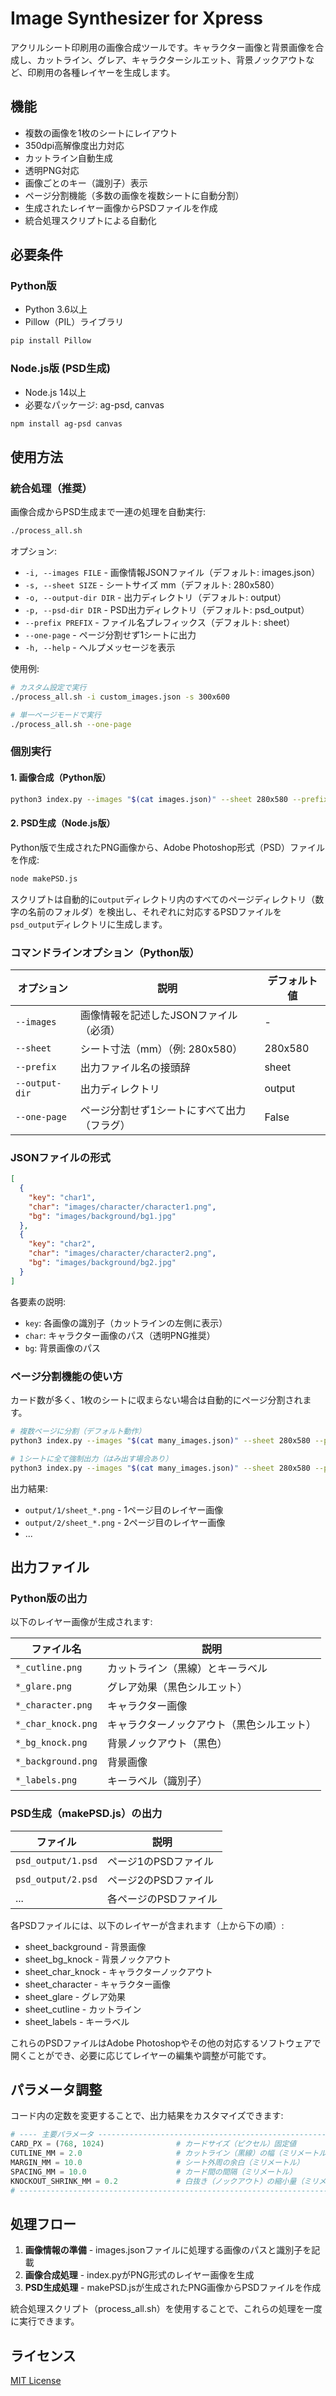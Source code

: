 # Image Synthesizer for Xpress

アクリルシート印刷用の画像合成ツールです。キャラクター画像と背景画像を合成し、カットライン、グレア、キャラクターシルエット、背景ノックアウトなど、印刷用の各種レイヤーを生成します。

## 機能

- 複数の画像を1枚のシートにレイアウト
- 350dpi高解像度出力対応
- カットライン自動生成
- 透明PNG対応
- 画像ごとのキー（識別子）表示
- ページ分割機能（多数の画像を複数シートに自動分割）
- 生成されたレイヤー画像からPSDファイルを作成
- 統合処理スクリプトによる自動化

## 必要条件

### Python版

- Python 3.6以上
- Pillow（PIL）ライブラリ

```bash
pip install Pillow
```

### Node.js版 (PSD生成)

- Node.js 14以上
- 必要なパッケージ: ag-psd, canvas

```bash
npm install ag-psd canvas
```

## 使用方法

### 統合処理（推奨）

画像合成からPSD生成まで一連の処理を自動実行:

```bash
./process_all.sh
```

オプション:
- `-i, --images FILE` - 画像情報JSONファイル（デフォルト: images.json）
- `-s, --sheet SIZE` - シートサイズ mm（デフォルト: 280x580）
- `-o, --output-dir DIR` - 出力ディレクトリ（デフォルト: output）
- `-p, --psd-dir DIR` - PSD出力ディレクトリ（デフォルト: psd_output）
- `--prefix PREFIX` - ファイル名プレフィックス（デフォルト: sheet）
- `--one-page` - ページ分割せず1シートに出力
- `-h, --help` - ヘルプメッセージを表示

使用例:
```bash
# カスタム設定で実行
./process_all.sh -i custom_images.json -s 300x600

# 単一ページモードで実行
./process_all.sh --one-page
```

### 個別実行

#### 1. 画像合成（Python版）

```bash
python3 index.py --images "$(cat images.json)" --sheet 280x580 --prefix sheet
```

#### 2. PSD生成（Node.js版）

Python版で生成されたPNG画像から、Adobe Photoshop形式（PSD）ファイルを作成:

```bash
node makePSD.js
```

スクリプトは自動的に`output`ディレクトリ内のすべてのページディレクトリ（数字の名前のフォルダ）を検出し、それぞれに対応するPSDファイルを`psd_output`ディレクトリに生成します。

### コマンドラインオプション（Python版）

| オプション | 説明 | デフォルト値 |
|------------|------|-------------|
| `--images` | 画像情報を記述したJSONファイル（必須） | - |
| `--sheet` | シート寸法（mm）（例: 280x580） | 280x580 |
| `--prefix` | 出力ファイル名の接頭辞 | sheet |
| `--output-dir` | 出力ディレクトリ | output |
| `--one-page` | ページ分割せず1シートにすべて出力（フラグ） | False |


### JSONファイルの形式

```json
[
  {
    "key": "char1",
    "char": "images/character/character1.png",
    "bg": "images/background/bg1.jpg"
  },
  {
    "key": "char2",
    "char": "images/character/character2.png",
    "bg": "images/background/bg2.jpg"
  }
]
```

各要素の説明:
- `key`: 各画像の識別子（カットラインの左側に表示）
- `char`: キャラクター画像のパス（透明PNG推奨）
- `bg`: 背景画像のパス

### ページ分割機能の使い方

カード数が多く、1枚のシートに収まらない場合は自動的にページ分割されます。

```bash
# 複数ページに分割（デフォルト動作）
python3 index.py --images "$(cat many_images.json)" --sheet 280x580 --prefix sheet --output-dir output

# 1シートに全て強制出力（はみ出す場合あり）
python3 index.py --images "$(cat many_images.json)" --sheet 280x580 --prefix sheet --one-page
```

出力結果:
- `output/1/sheet_*.png` - 1ページ目のレイヤー画像
- `output/2/sheet_*.png` - 2ページ目のレイヤー画像
- ...

## 出力ファイル

### Python版の出力

以下のレイヤー画像が生成されます:

| ファイル名 | 説明 |
|------------|------|
| `*_cutline.png` | カットライン（黒線）とキーラベル |
| `*_glare.png` | グレア効果（黒色シルエット） |
| `*_character.png` | キャラクター画像 |
| `*_char_knock.png` | キャラクターノックアウト（黒色シルエット） |
| `*_bg_knock.png` | 背景ノックアウト（黒色） |
| `*_background.png` | 背景画像 |
| `*_labels.png` | キーラベル（識別子） |

### PSD生成（makePSD.js）の出力

| ファイル | 説明 |
|------------|------|
| `psd_output/1.psd` | ページ1のPSDファイル |
| `psd_output/2.psd` | ページ2のPSDファイル |
| ... | 各ページのPSDファイル |

各PSDファイルには、以下のレイヤーが含まれます（上から下の順）:
- sheet_background - 背景画像
- sheet_bg_knock - 背景ノックアウト
- sheet_char_knock - キャラクターノックアウト
- sheet_character - キャラクター画像
- sheet_glare - グレア効果
- sheet_cutline - カットライン
- sheet_labels - キーラベル

これらのPSDファイルはAdobe Photoshopやその他の対応するソフトウェアで開くことができ、必要に応じてレイヤーの編集や調整が可能です。

## パラメータ調整

コード内の定数を変更することで、出力結果をカスタマイズできます:

```python
# ---- 主要パラメータ ----------------------------------------------------------
CARD_PX = (768, 1024)                # カードサイズ（ピクセル）固定値
CUTLINE_MM = 2.0                     # カットライン（黒線）の幅（ミリメートル）
MARGIN_MM = 10.0                     # シート外周の余白（ミリメートル）
SPACING_MM = 10.0                    # カード間の間隔（ミリメートル）
KNOCKOUT_SHRINK_MM = 0.2             # 白抜き（ノックアウト）の縮小量（ミリメートル）
# -----------------------------------------------------------------------------
```

## 処理フロー

1. **画像情報の準備** - images.jsonファイルに処理する画像のパスと識別子を記載
2. **画像合成処理** - index.pyがPNG形式のレイヤー画像を生成
3. **PSD生成処理** - makePSD.jsが生成されたPNG画像からPSDファイルを作成

統合処理スクリプト（process_all.sh）を使用することで、これらの処理を一度に実行できます。

## ライセンス

[MIT License](LICENSE)